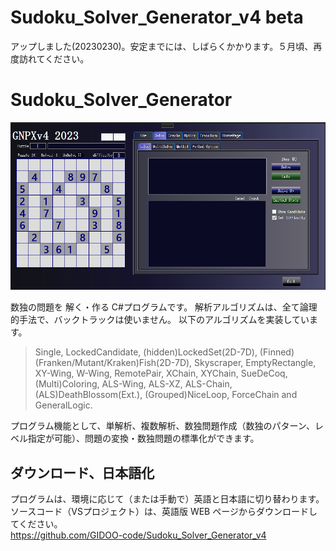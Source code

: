 # Sudoku_Solver_Generator_v4 beta
  アップしました(20230230)。安定までには、しばらくかかります。５月頃、再度訪れてください。

# Sudoku_Solver_Generator
![GNPX](/images/GNPX_start.png)

数独の問題を 解く・作る C#プログラムです。
解析アルゴリズムは、全て論理的手法で、バックトラックは使いません。
以下のアルゴリズムを実装しています。  

>Single, LockedCandidate, (hidden)LockedSet(2D-7D),
 (Finned)(Franken/Mutant/Kraken)Fish(2D-7D),
 Skyscraper, EmptyRectangle, XY-Wing, W-Wing, RemotePair, XChain, XYChain,
 SueDeCoq, (Multi)Coloring,
 ALS-Wing, ALS-XZ, ALS-Chain,
 (ALS)DeathBlossom(Ext.), (Grouped)NiceLoop, ForceChain and
 GeneralLogic.

プログラム機能として、単解析、複数解析、数独問題作成（数独のパターン、レベル指定が可能）、問題の変換・数独問題の標準化ができます。

## ダウンロード、日本語化
プログラムは、環境に応じて（または手動で）英語と日本語に切り替わります。
ソースコード（VSプロジェクト）は、英語版 WEB ページからダウンロードしてください。  
https://github.com/GIDOO-code/Sudoku_Solver_Generator_v4
